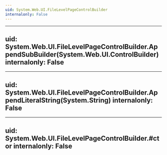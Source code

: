 ```yaml
---
uid: System.Web.UI.FileLevelPageControlBuilder
internalonly: False
---
```


---
uid: System.Web.UI.FileLevelPageControlBuilder.AppendSubBuilder(System.Web.UI.ControlBuilder)
internalonly: False
---

---
uid: System.Web.UI.FileLevelPageControlBuilder.AppendLiteralString(System.String)
internalonly: False
---

---
uid: System.Web.UI.FileLevelPageControlBuilder.#ctor
internalonly: False
---
